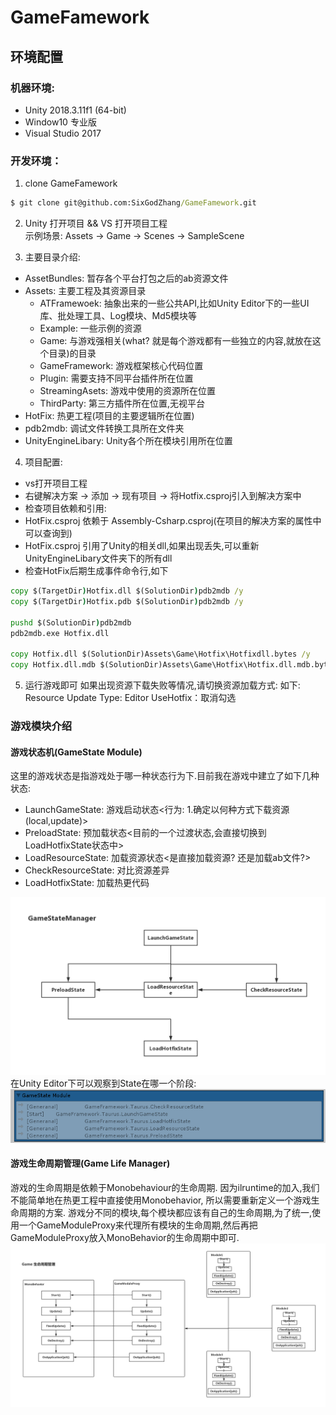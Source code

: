 # GameFamework

## 环境配置

### 机器环境:
- Unity 2018.3.11f1 (64-bit)
- Window10 专业版
- Visual Studio 2017

### 开发环境：
1. clone GameFamework
``` bat
$ git clone git@github.com:SixGodZhang/GameFamework.git
```

2. Unity 打开项目 && VS 打开项目工程  
示例场景: Assets -> Game -> Scenes -> SampleScene

3. 主要目录介绍:
- AssetBundles: 暂存各个平台打包之后的ab资源文件
- Assets: 主要工程及其资源目录
  - ATFramewoek: 抽象出来的一些公共API,比如Unity Editor下的一些UI库、批处理工具、Log模块、Md5模块等
  - Example: 一些示例的资源
  - Game: 与游戏强相关(what? 就是每个游戏都有一些独立的内容,就放在这个目录)的目录
  - GameFramework: 游戏框架核心代码位置
  - Plugin: 需要支持不同平台插件所在位置
  - StreamingAsets: 游戏中使用的资源所在位置
  - ThirdParty: 第三方插件所在位置,无视平台
- HotFix: 热更工程(项目的主要逻辑所在位置)
- pdb2mdb: 调试文件转换工具所在文件夹
- UnityEngineLibary: Unity各个所在模块引用所在位置

4. 项目配置:
- vs打开项目工程
- 右键解决方案 -> 添加 -> 现有项目 -> 将Hotfix.csproj引入到解决方案中
- 检查项目依赖和引用:
 - HotFix.csproj 依赖于 Assembly-Csharp.csproj(在项目的解决方案的属性中可以查询到)
 - HotFix.csproj 引用了Unity的相关dll,如果出现丢失,可以重新UnityEngineLibary文件夹下的所有dll
 - 检查HotFix后期生成事件命令行,如下
 ``` bat
copy $(TargetDir)Hotfix.dll $(SolutionDir)pdb2mdb /y
copy $(TargetDir)Hotfix.pdb $(SolutionDir)pdb2mdb /y

pushd $(SolutionDir)pdb2mdb
pdb2mdb.exe Hotfix.dll

copy Hotfix.dll $(SolutionDir)Assets\Game\Hotfix\Hotfixdll.bytes /y
copy Hotfix.dll.mdb $(SolutionDir)Assets\Game\Hotfix\Hotfix.dll.mdb.bytes /y
 ```
 
5. 运行游戏即可
	如果出现资源下载失败等情况,请切换资源加载方式:
	如下:
	Resource Update Type: Editor
	UseHotfix：取消勾选
	
### 游戏模块介绍
#### 游戏状态机(GameState Module)
这里的游戏状态是指游戏处于哪一种状态行为下.目前我在游戏中建立了如下几种状态:
- LaunchGameState: 游戏启动状态<行为: 1.确定以何种方式下载资源(local,update)>
- PreloadState: 预加载状态<目前的一个过渡状态,会直接切换到LoadHotfixState状态中>
- LoadResourceState: 加载资源状态<是直接加载资源? 还是加载ab文件?>
- CheckResourceState: 对比资源差异
- LoadHotfixState: 加载热更代码

![GameState](doc_images/GameStateManager.png)
在Unity Editor下可以观察到State在哪一个阶段: 
![GameState_ui](doc_images/GameStateManager_ui.png)

#### 游戏生命周期管理(Game Life Manager)
游戏的生命周期是依赖于Monobehaviour的生命周期. 因为ilruntime的加入,我们不能简单地在热更工程中直接使用Monobehavior,
所以需要重新定义一个游戏生命周期的方案.
游戏分不同的模块,每个模块都应该有自己的生命周期,为了统一,使用一个GameModuleProxy来代理所有模块的生命周期,然后再把
GameModuleProxy放入MonoBehavior的生命周期中即可.
![GameLife](doc_images/GameLifeManager.png)





